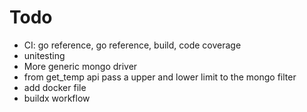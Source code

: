 # Todo

- CI: go reference, go reference, build, code coverage
- unitesting
- More generic mongo driver
- from get_temp api pass a upper and lower limit to the mongo filter
- add docker file
- buildx workflow
